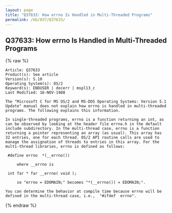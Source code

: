 ```yaml
---
layout: page
title: "Q37633: How errno Is Handled in Multi-Threaded Programs"
permalink: /kb/037/Q37633/
---
```


## Q37633: How errno Is Handled in Multi-Threaded Programs

{% raw %}

	Article: Q37633
	Product(s): See article
	Version(s): 5.10
	Operating System(s): OS/2
	Keyword(s): ENDUSER | docerr | mspl13_c
	Last Modified: 16-NOV-1988
	
	The "Microsoft C for MS OS/2 and MS-DOS Operating Systems: Version 5.1
	Update" manual does not explain how errno is handled in multi-threaded
	programs. The following explains this information.
	
	In single-threaded programs, errno is a function returning an int, as
	can be observed by looking at the header file errno.h in the default
	include subdirectory. In the multi-thread case, errno is a function
	returning a pointer representing an array (as usual). This array has
	32 entries, one for each thread. OS/2 API routine calls are used to
	manage the assignation of threads to entries in this array. For the
	multi-thread libraries, errno is defined as follows:
	
	 #define errno  *(__errno())
	
	     where __errno is
	
	 int far * far __errno( void );
	
	     so "errno = EDOMAIN;" becomes "*(__errno()) = EDOMAIN;".
	
	You can determine the behavior at compile time because errno will be
	defined in the multi-thread case, i.e.,  "#ifdef  errno".

{% endraw %}
